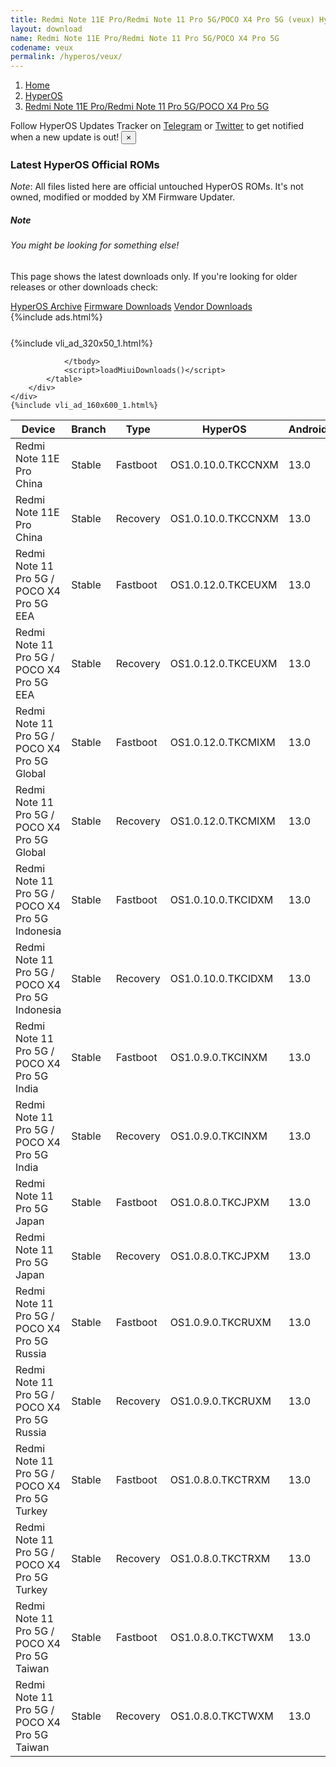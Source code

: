 ```yaml
---
title: Redmi Note 11E Pro/Redmi Note 11 Pro 5G/POCO X4 Pro 5G (veux) HyperOS Downloads
layout: download
name: Redmi Note 11E Pro/Redmi Note 11 Pro 5G/POCO X4 Pro 5G
codename: veux
permalink: /hyperos/veux/
---
```

<nav aria-label="breadcrumb">
    <ol class="breadcrumb">
        <li class="breadcrumb-item"><a href="/">Home</a></li>
        <li class="breadcrumb-item"><a href="/hyperos/">HyperOS</a></li>
        <li class="breadcrumb-item active" aria-current="page"><a href="/hyperos/veux/">Redmi Note 11E Pro/Redmi Note 11 Pro 5G/POCO X4 Pro 5G</a></li>
    </ol>
</nav>
<div class="alert alert-primary alert-dismissible fade show" role="alert">
    Follow HyperOS Updates Tracker on <a href="https://t.me/MIUIUpdatesTracker" class="alert-link">Telegram</a>
     or <a href="https://twitter.com/MiFwUpdater" class="alert-link">Twitter</a> to get notified when a new update is out!
    <button type="button" class="close" data-dismiss="alert" aria-label="Close">
        <span aria-hidden="true">&times;</span>
    </button>
</div>

### Latest HyperOS Official ROMs
*Note*: All files listed here are official untouched HyperOS ROMs. It's not owned, modified or modded by XM Firmware Updater.
<div class="card">
  <div class="card-body">
    <h5 class="card-title">Note</h5>
    <h6 class="card-subtitle mb-2 text-muted">You might be looking for something else!</h6>
    <p class="card-text">This page shows the latest downloads only.
     If you're looking for older releases or other downloads check:</p>
    <a href="/archive/hyperos/veux/" class="card-link">HyperOS Archive</a>
    <a href="/firmware/veux/" class="card-link">Firmware Downloads</a>
    <a href="/vendor/veux/" class="card-link">Vendor Downloads</a>
  </div>
</div>
{%include ads.html%}
<div class="row justify-content-center">
    <div class="col-10">
        <div class="table-responsive-md" style="margin-top: 25px;">
            {%include vli_ad_320x50_1.html%}
            <table id="miui" class="display dt-responsive nowrap compact table table-striped table-hover table-sm">
                <thead class="thead-dark">
                    <tr>
                        <th data-ref="device">Device</th>
                        <th data-ref="branch">Branch</th>
                        <th data-ref="type">Type</th>
                        <th data-ref="miui">HyperOS</th>
                        <th data-ref="android">Android</th>
                        <th data-ref="size">Size</th>
                        <th data-ref="size">Date</th>
                        <th data-ref="link">Link</th>
                    </tr>
                </thead>
                <tbody>
                <tr><td>Redmi Note 11E Pro China</td><td>Stable</td><td>Fastboot</td><td>OS1.0.10.0.TKCCNXM</td><td>13.0</td><td>5.8 GB</td><td>2024-12-18</td><td><a href="/hyperos/veux/stable/OS1.0.10.0.TKCCNXM/">Download</a></td></tr>
<tr><td>Redmi Note 11E Pro China</td><td>Stable</td><td>Recovery</td><td>OS1.0.10.0.TKCCNXM</td><td>13.0</td><td>4.5 GB</td><td>2024-12-27</td><td><a href="/hyperos/veux/stable/OS1.0.10.0.TKCCNXM/">Download</a></td></tr>
<tr><td>Redmi Note 11 Pro 5G / POCO X4 Pro 5G EEA</td><td>Stable</td><td>Fastboot</td><td>OS1.0.12.0.TKCEUXM</td><td>13.0</td><td>5.8 GB</td><td>2025-03-25</td><td><a href="/hyperos/veux/stable/OS1.0.12.0.TKCEUXM/">Download</a></td></tr>
<tr><td>Redmi Note 11 Pro 5G / POCO X4 Pro 5G EEA</td><td>Stable</td><td>Recovery</td><td>OS1.0.12.0.TKCEUXM</td><td>13.0</td><td>3.9 GB</td><td>2025-04-02</td><td><a href="/hyperos/veux/stable/OS1.0.12.0.TKCEUXM/">Download</a></td></tr>
<tr><td>Redmi Note 11 Pro 5G / POCO X4 Pro 5G Global</td><td>Stable</td><td>Fastboot</td><td>OS1.0.12.0.TKCMIXM</td><td>13.0</td><td>6.2 GB</td><td>2024-12-05</td><td><a href="/hyperos/veux/stable/OS1.0.12.0.TKCMIXM/">Download</a></td></tr>
<tr><td>Redmi Note 11 Pro 5G / POCO X4 Pro 5G Global</td><td>Stable</td><td>Recovery</td><td>OS1.0.12.0.TKCMIXM</td><td>13.0</td><td>4.0 GB</td><td>2024-12-13</td><td><a href="/hyperos/veux/stable/OS1.0.12.0.TKCMIXM/">Download</a></td></tr>
<tr><td>Redmi Note 11 Pro 5G / POCO X4 Pro 5G Indonesia</td><td>Stable</td><td>Fastboot</td><td>OS1.0.10.0.TKCIDXM</td><td>13.0</td><td>5.6 GB</td><td>2024-12-12</td><td><a href="/hyperos/veux/stable/OS1.0.10.0.TKCIDXM/">Download</a></td></tr>
<tr><td>Redmi Note 11 Pro 5G / POCO X4 Pro 5G Indonesia</td><td>Stable</td><td>Recovery</td><td>OS1.0.10.0.TKCIDXM</td><td>13.0</td><td>3.9 GB</td><td>2024-12-24</td><td><a href="/hyperos/veux/stable/OS1.0.10.0.TKCIDXM/">Download</a></td></tr>
<tr><td>Redmi Note 11 Pro 5G / POCO X4 Pro 5G India</td><td>Stable</td><td>Fastboot</td><td>OS1.0.9.0.TKCINXM</td><td>13.0</td><td>5.1 GB</td><td>2024-12-12</td><td><a href="/hyperos/veux/stable/OS1.0.9.0.TKCINXM/">Download</a></td></tr>
<tr><td>Redmi Note 11 Pro 5G / POCO X4 Pro 5G India</td><td>Stable</td><td>Recovery</td><td>OS1.0.9.0.TKCINXM</td><td>13.0</td><td>3.8 GB</td><td>2024-12-25</td><td><a href="/hyperos/veux/stable/OS1.0.9.0.TKCINXM/">Download</a></td></tr>
<tr><td>Redmi Note 11 Pro 5G Japan</td><td>Stable</td><td>Fastboot</td><td>OS1.0.8.0.TKCJPXM</td><td>13.0</td><td>5.7 GB</td><td>2024-12-18</td><td><a href="/hyperos/veux/stable/OS1.0.8.0.TKCJPXM/">Download</a></td></tr>
<tr><td>Redmi Note 11 Pro 5G Japan</td><td>Stable</td><td>Recovery</td><td>OS1.0.8.0.TKCJPXM</td><td>13.0</td><td>3.8 GB</td><td>2024-12-26</td><td><a href="/hyperos/veux/stable/OS1.0.8.0.TKCJPXM/">Download</a></td></tr>
<tr><td>Redmi Note 11 Pro 5G / POCO X4 Pro 5G Russia</td><td>Stable</td><td>Fastboot</td><td>OS1.0.9.0.TKCRUXM</td><td>13.0</td><td>5.9 GB</td><td>2024-12-18</td><td><a href="/hyperos/veux/stable/OS1.0.9.0.TKCRUXM/">Download</a></td></tr>
<tr><td>Redmi Note 11 Pro 5G / POCO X4 Pro 5G Russia</td><td>Stable</td><td>Recovery</td><td>OS1.0.9.0.TKCRUXM</td><td>13.0</td><td>3.9 GB</td><td>2024-12-27</td><td><a href="/hyperos/veux/stable/OS1.0.9.0.TKCRUXM/">Download</a></td></tr>
<tr><td>Redmi Note 11 Pro 5G / POCO X4 Pro 5G Turkey</td><td>Stable</td><td>Fastboot</td><td>OS1.0.8.0.TKCTRXM</td><td>13.0</td><td>5.6 GB</td><td>2024-12-17</td><td><a href="/hyperos/veux/stable/OS1.0.8.0.TKCTRXM/">Download</a></td></tr>
<tr><td>Redmi Note 11 Pro 5G / POCO X4 Pro 5G Turkey</td><td>Stable</td><td>Recovery</td><td>OS1.0.8.0.TKCTRXM</td><td>13.0</td><td>3.9 GB</td><td>2024-12-27</td><td><a href="/hyperos/veux/stable/OS1.0.8.0.TKCTRXM/">Download</a></td></tr>
<tr><td>Redmi Note 11 Pro 5G / POCO X4 Pro 5G Taiwan</td><td>Stable</td><td>Fastboot</td><td>OS1.0.8.0.TKCTWXM</td><td>13.0</td><td>5.4 GB</td><td>2024-12-17</td><td><a href="/hyperos/veux/stable/OS1.0.8.0.TKCTWXM/">Download</a></td></tr>
<tr><td>Redmi Note 11 Pro 5G / POCO X4 Pro 5G Taiwan</td><td>Stable</td><td>Recovery</td><td>OS1.0.8.0.TKCTWXM</td><td>13.0</td><td>3.8 GB</td><td>2024-12-26</td><td><a href="/hyperos/veux/stable/OS1.0.8.0.TKCTWXM/">Download</a></td></tr>

                </tbody>
                <script>loadMiuiDownloads()</script>
            </table>
        </div>
    </div>
    {%include vli_ad_160x600_1.html%}
</div>

